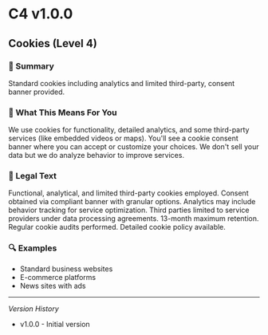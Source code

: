 # C4 v1.0.0

## Cookies (Level 4)

### 📌 Summary
Standard cookies including analytics and limited third-party, consent banner provided.

### 👤 What This Means For You
We use cookies for functionality, detailed analytics, and some third-party services (like embedded videos or maps). You'll see a cookie consent banner where you can accept or customize your choices. We don't sell your data but we do analyze behavior to improve services.

### 📜 Legal Text
Functional, analytical, and limited third-party cookies employed. Consent obtained via compliant banner with granular options. Analytics may include behavior tracking for service optimization. Third parties limited to service providers under data processing agreements. 13-month maximum retention. Regular cookie audits performed. Detailed cookie policy available.

### 🔍 Examples
- Standard business websites
- E-commerce platforms
- News sites with ads

---
*Version History*
- v1.0.0 - Initial version